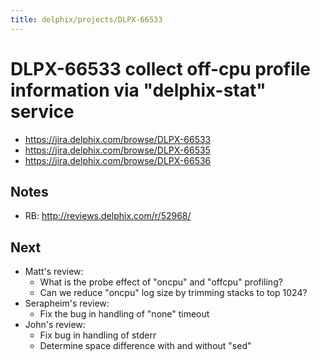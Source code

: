 ```yaml
---
title: delphix/projects/DLPX-66533
---
```


# DLPX-66533 collect off-cpu profile information via "delphix-stat" service

* https://jira.delphix.com/browse/DLPX-66533
* https://jira.delphix.com/browse/DLPX-66535
* https://jira.delphix.com/browse/DLPX-66536

## Notes

* RB: http://reviews.delphix.com/r/52968/

## Next

* Matt's review:
  * What is the probe effect of "oncpu" and "offcpu" profiling?
  * Can we reduce "oncpu" log size by trimming stacks to top 1024?
* Serapheim's review:
  * Fix the bug in handling of "none" timeout
* John's review:
  * Fix bug in handling of stderr
  * Determine space difference with and without "sed"
